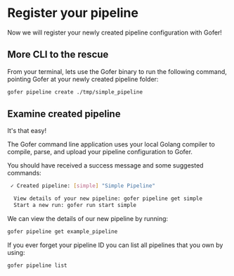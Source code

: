 # Register your pipeline

Now we will register your newly created pipeline configuration with Gofer!

## More CLI to the rescue

From your terminal, lets use the Gofer binary to run the following command, pointing Gofer at your newly created pipeline folder:

```bash
gofer pipeline create ./tmp/simple_pipeline
```

## Examine created pipeline

It's that easy!

The Gofer command line application uses your local Golang compiler to compile, parse, and upload your pipeline configuration to Gofer.

You should have received a success message and some suggested commands:

```bash
 ✓ Created pipeline: [simple] "Simple Pipeline"

  View details of your new pipeline: gofer pipeline get simple
  Start a new run: gofer run start simple
```

We can view the details of our new pipeline by running:

```bash
gofer pipeline get example_pipeline
```

If you ever forget your pipeline ID you can list all pipelines that you own by using:

```bash
gofer pipeline list
```
